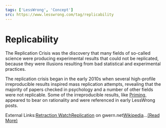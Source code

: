 ```yaml
---
tags: ['LessWrong', 'Concept']
src: https://www.lesswrong.com/tag/replicability
---
```


# Replicability
The Replication Crisis was the discovery that many fields of so-called science were producing experimental results that could not be replicated, because they were illusions resulting from bad statistical and experimental practices.

The replication crisis began in the early 2010s when several high-profile irreproducible results inspired mass replication attempts, revealing that the majority of papers checked in psychology and a number of other fields were not replicable. Some of the irreproducible results, like [Priming](https://www.lesswrong.com/tag/priming), appeared to bear on rationality and were referenced in early LessWrong posts.

External Links:[Retraction Watch](https://retractionwatch.com/)[Replication](https://www.gwern.net/Replication) on gwern.net[Wikipedia](https://en.wikipedia.org/wiki/Replication_crisis)...[(Read More)]()

